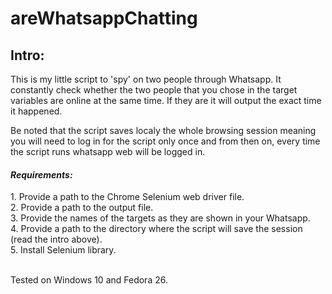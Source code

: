 # areWhatsappChatting
<h2>Intro:</h2>
This is my little script to 'spy' on two people through Whatsapp.
It constantly check whether the two people that you chose in the target variables
are online at the same time.
If they are it will output the exact time it happened.

Be noted that the script saves localy the whole browsing session meaning you will need to log in for the script
only once and from then on, every time the script runs whatsapp web will be logged in.

<h4><i>Requirements:</i></h4>
1. Provide a path to the Chrome Selenium web driver file.</br>
2. Provide a path to the output file.</br>
3. Provide the names of the targets as they are shown in your Whatsapp.</br>
4. Provide a path to the directory where the script will save the session (read the intro above).</br>
5. Install Selenium library.</br></br>

Tested on Windows 10 and Fedora 26.
